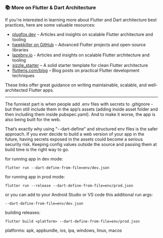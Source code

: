 ### 📚 More on Flutter & Dart Architecture

If you're interested in learning more about Flutter and Dart architecture best practices, here are some valuable resources:

- [plugfox.dev](https://plugfox.dev/) – Articles and insights on scalable Flutter architecture and tooling  
- [hawkkiller on GitHub](https://github.com/hawkkiller) – Advanced Flutter projects and open-source libraries
- [lazebny.io](https://lazebny.io/) - Articles and insights on scalable Flutter architecture and tooling    
- [sizzle_starter](https://github.com/hawkkiller/sizzle_starter) – A solid starter template for clean Flutter architecture  
- [flutteris.com/blog](https://flutteris.com/blog) – Blog posts on practical Flutter development techniques  

These links offer great guidance on writing maintainable, scalable, and well-architected Flutter apps.

------

The funniest part is when people add .env files with secrets to .gitignore - but then still include them in the app’s assets (adding inside asset folder and then including them inside pubspec.yaml). And to make it worse, the app is also being built for the web.

That’s exactly why using "--dart-define" and structured env files is the safer approach. If you ever decide to build a web version of your app in the future, having secrets exposed in the assets could become a serious security risk. Keeping config values outside the source and passing them at build time is the right way to go.


for running app in dev mode:

    flutter run --dart-define-from-file=env/dev.json

for running app in prod mode:

    flutter run --release --dart-define-from-file=env/prod.json


or you can add to your Android Studio or VS code this additional run args:

    --dart-define-from-file=env/dev.json


building releases:

    flutter build <platform> --dart-define-from-file=env/prod.json

platforms: apk, appbundle, ios, ipa, windows, linux, macos